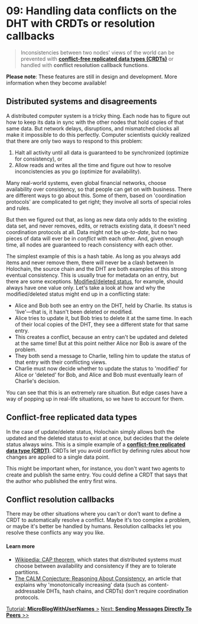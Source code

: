 # 09: Handling data conflicts on the DHT with CRDTs or resolution callbacks

> Inconsistencies between two nodes' views of the world can be prevented with [**conflict-free replicated data types (CRDTs)**](https://en.wikipedia.org/wiki/Conflict-free_replicated_data_type) or handled with **conflict resolution callback functions**.

**Please note**: These features are still in design and development. More information when they become available!

## Distributed systems and disagreements

A distributed computer system is a tricky thing. Each node has to figure out how to keep its data in sync with the other nodes that hold copies of that same data. But network delays, disruptions, and mismatched clocks all make it impossible to do this perfectly. Computer scientists quickly realized that there are only two ways to respond to this problem:

1. Halt all activity until all data is guaranteed to be synchronized (optimize for consistency), or
2. Allow reads and writes all the time and figure out how to resolve inconcistencies as you go (optimize for availability).

Many real-world systems, even global financial networks, choose availability over consistency, so that people can get on with business. There are different ways to go about this. Some of them, based on 'coordination protocols' are complicated to get right; they involve all sorts of special roles and rules.

But then we figured out that, as long as new data only adds to the existing data set, and never removes, edits, or retracts existing data, it doesn't need coordination protocols at all. Data might not be _up-to-date_, but no two pieces of data will ever be in _conflict_ with each other. And, given enough time, all nodes are guaranteed to reach consistency with each other.

The simplest example of this is a hash table. As long as you always add items and never remove them, there will never be a clash between In Holochain, the source chain and the DHT are both examples of this strong eventual consistency. This is usually true for metadata on an entry, but there are some exceptions. [Modified/deleted status](../6_modifyin_and_deleting_data), for example, should always have one value only. Let's take a look at how and why the modified/deleted status might end up in a conflicting state:

* Alice and Bob both see an entry on the DHT, held by Charlie. Its status is 'live'&mdash;that is, it hasn't been deleted or modified.
* Alice tries to update it, but Bob tries to delete it at the same time. In each of their local copies of the DHT, they see a different state for that same entry.
* This creates a conflict, because an entry can't be updated and deleted at the same time! But at this point neither Alice nor Bob is aware of the problem.
* They both send a message to Charlie, telling him to update the status of that entry with their conflicting views.
* Charlie must now decide whether to update the status to 'modified' for Alice or 'deleted' for Bob, and Alice and Bob must eventually learn of Charlie's decision.

You can see that this is an extremely rare situation. But edge cases have a way of popping up in real-life situations, so we have to account for them.

## Conflict-free replicated data types

In the case of update/delete status, Holochain simply allows both the updated and the deleted status to exist at once, but decides that the delete status always wins. This is a simple example of a [**conflict-free replicated data type (CRDT)**](https://en.wikipedia.org/wiki/Conflict-free_replicated_data_type). CRDTs let you avoid conflict by defining rules about how changes are applied to a single data point.

This might be important when, for instance, you don't want two agents to create and publish the same entry. You could define a CRDT that says that the author who published the entry first wins.

## Conflict resolution callbacks

There may be other situations where you can't or don't want to define a CRDT to automatically resolve a conflict. Maybe it's too complex a problem, or maybe it's better be handled by humans. Resolution callbacks let you resolve these conflicts any way you like.

#### Learn more

* [Wikipedia: CAP theorem](https://en.wikipedia.org/wiki/CAP_theorem), which states that distributed systems must choose between availability and consistency if they are to tolerate partitions.
* [The CALM Conjecture: Reasoning About Consistency](https://databeta.wordpress.com/2010/10/28/the-calm-conjecture-reasoning-about-consistency/), an article that explains why 'monotonically increasing' data (such as content-addressable DHTs, hash chains, and CRDTs) don't require coordination protocols.

[Tutorial: **MicroBlogWithUserNames** >](#)
[Next: **Sending Messages Directly To Peers** >>](../9_sending_messages_directly_to_peers)
